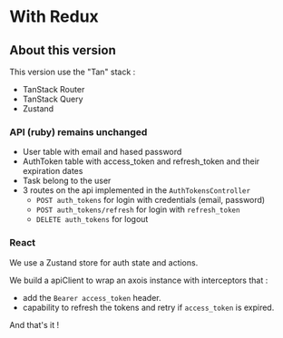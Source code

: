 # With Redux

## About this version

This version use the "Tan" stack :
- TanStack Router
- TanStack Query
- Zustand

### API (ruby) remains unchanged

- User table with email and hased password
- AuthToken table with access_token and refresh_token and their expiration dates
- Task belong to the user
- 3 routes on the api implemented in the `AuthTokensController`
  - `POST auth_tokens` for login with credentials (email, password)
  - `POST auth_tokens/refresh` for login with `refresh_token` 
  - `DELETE auth_tokens` for logout

### React

We use a Zustand store for auth state and actions.

We build a apiClient to wrap an axois instance with interceptors that :
- add the `Bearer access_token` header.
- capability to refresh the tokens and retry if `access_token` is expired.

And that's it !
